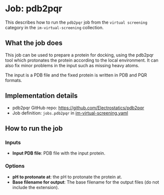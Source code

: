 # Job: pdb2pqr

This describes how to run the `pdb2pqr` job from the `virtual screening` category in the `im-virtual-screening` collection.

## What the job does

This job can be used to prepare a protein for docking, using the pdb2pqr tool which protonates the protein according to
the local environment. It can also fix minor problems in the input such as missing heavy atoms.

The input is a PDB file and the fixed protein is written in PDB and PQR formats.

## Implementation details

* pdb2pqr GitHub repo: https://github.com/Electrostatics/pdb2pqr
* Job definition: `jobs.pdb2pqr` in [im-virtual-screening.yaml](/data-manager/im-virtual-screening.yaml])

## How to run the job

### Inputs
* **Input PDB file**: PDB file with the input protein.

### Options
* **pH to protonate at**: the pH to protonate the protein at.
* **Base filename for output**: The base filename for the output files (do not include the extension).